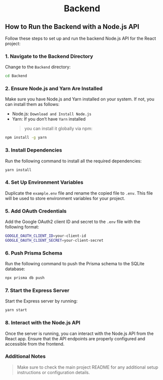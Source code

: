 <h1 align="center">Backend</h1>

## How to Run the Backend with a Node.js API

Follow these steps to set up and run the backend Node.js API for the React project:

### 1. Navigate to the Backend Directory

Change to the `Backend` directory:

```bash
cd Backend
```

### 2. Ensure Node.js and Yarn Are Installed

Make sure you have Node.js and Yarn installed on your system. If not, you can install them as follows:

- Node.js: `Download and Install Node.js`
- Yarn: If you don’t have `Yarn` installed
  > you can install it globally via npm:

```bash
npm install -g yarn
```

### 3. Install Dependencies

Run the following command to install all the required dependencies:

```bash
yarn install
```

### 4. Set Up Environment Variables

Duplicate the `example.env` file and rename the copied file to `.env`. This file will be used to store environment variables for your project.

### 5. Add OAuth Credentials

Add the Google OAuth2 client ID and secret to the `.env` file with the following format:

```bash
GOOGLE_OAUTH_CLIENT_ID=your-client-id
GOOGLE_OAUTH_CLIENT_SECRET=your-client-secret
```

### 6. Push Prisma Schema

Run the following command to push the Prisma schema to the SQLite database:

```bash
npx prisma db push
```

### 7. Start the Express Server

Start the Express server by running:

```bash
yarn start
```

### 8. Interact with the Node.js API

Once the server is running, you can interact with the Node.js API from the React app. Ensure that the API endpoints are properly configured and accessible from the frontend.

### Additional Notes

> Make sure to check the main project README for any additional setup instructions or configuration details.

